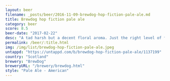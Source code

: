 ```yaml
---
layout: beer
filename: _posts/beer/2016-11-09-brewdog-hop-fiction-pale-ale.md
title: Brewdog hop fiction pale ale
category: beer
score: 8.5
beer-date: "2017-02-22"
desc: "A tad harsh but a decent floral aroma. Just the right level of flavour for a pale ale to be interesting and easily sessionable. Sadly I only have the 1"
permalink: /beer/:title.html
img: /img/list/brewdog-hop-fiction-pale-ale.jpeg
untappd: "https://untappd.com/b/brewdog-hop-fiction-pale-ale/1137199"
country: "Scotland"
brewery: "BrewDog"
breweryURL: "/brewery/brewdog.html"
style: "Pale Ale - American"
---
```


